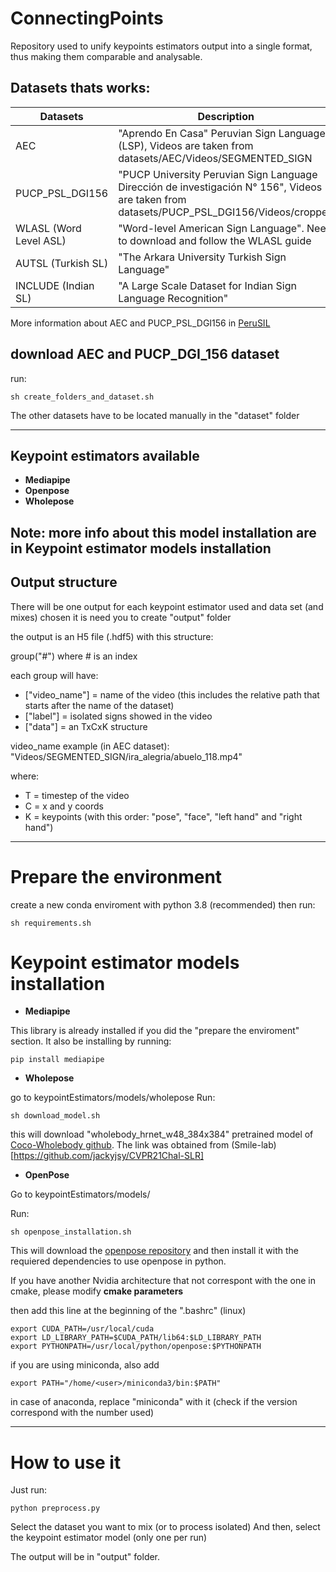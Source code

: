 # ConnectingPoints

Repository used to unify keypoints estimators output into a single format, thus making them comparable and analysable.

## Datasets thats works:

| Datasets                | Description                                                                                | Download Link                                                                                                   |
|-------------------------|--------------------------------------------------------------------------------------------|-----------------------------------------------------------------------------------------------------------------|
| AEC                     | "Aprendo En Casa" Peruvian Sign Language (LSP), Videos are taken from datasets/AEC/Videos/SEGMENTED_SIGN            | [AEC link](https://drive.google.com/uc?id=1WHxKijB8t5JLljM59hAqi5KY0U6d7OzA)                                 |
| PUCP_PSL_DGI156         | "PUCP University Peruvian Sign Language Dirección de investigación N° 156", Videos are taken from datasets/PUCP_PSL_DGI156/Videos/cropped                              | [PUCP_PSL_DGI156](https://drive.google.com/uc?id=1WHxKijB8t5JLljM59hAqi5KY0U6d7OzA)                          |
| WLASL (Word Level ASL)  | "Word-level American Sign Language". Need to download and follow the WLASL guide                                             | [WLALS link](https://github.com/dxli94/WLASL)                                                                   |
| AUTSL (Turkish SL)      | "The Arkara University Turkish Sign Language"                                                                         | [AUTSL](http://cvml.ankara.edu.tr/datasets/)                                                                    |
| INCLUDE (Indian SL)     | "A Large Scale Dataset for Indian Sign Language Recognition"                                                                         | [INCLUDE link](https://zenodo.org/record/4010759)                                                              |


 More information about AEC and PUCP_PSL_DGI156 in [PeruSIL](https://github.com/gissemari/PeruvianSignLanguage)
 
## download AEC and PUCP_DGI_156 dataset

run:
```
sh create_folders_and_dataset.sh
```
The other datasets have to be located manually in the "dataset" folder

------
## Keypoint estimators available
 - **Mediapipe**
 - **Openpose**
 - **Wholepose**

Note: more info about this model installation are in **Keypoint estimator models installation**
------
 ## Output structure

There will be one output for each keypoint estimator used and data set (and mixes) chosen
it is need you to create "output" folder

the output is an H5 file (.hdf5) with this structure:

group("#") where # is an index

each group will have:
- ["video_name"] = name of the video (this includes the relative path that starts after the name of the dataset)
- ["label"] = isolated signs showed in the video
- ["data"] = an TxCxK structure 

video_name example (in AEC dataset): "Videos/SEGMENTED_SIGN/ira_alegria/abuelo_118.mp4"

where:
- T = timestep of the video
- C = x and y coords
- K = keypoints (with this order: "pose", "face", "left hand" and "right hand")
***
# Prepare the environment
create a new conda enviroment with python 3.8 (recommended)
then run:
```
sh requirements.sh
```

# Keypoint estimator models installation

 - **Mediapipe**

This library is already installed if you did the "prepare the enviroment" section.
It also be installing by running:
 ```
 pip install mediapipe
 ```
 - **Wholepose**

 go to keypointEstimators/models/wholepose
 Run:
 ```
 sh download_model.sh
 ```
 this will download "wholebody_hrnet_w48_384x384" pretrained model of [Coco-Wholebody github](https://github.com/jin-s13/COCO-WholeBody). The link was obtained from (Smile-lab)[https://github.com/jackyjsy/CVPR21Chal-SLR]

 - **OpenPose**

 Go to keypointEstimators/models/

 Run:
 ```
 sh openpose_installation.sh
 ```
 This will download the [openpose repository](https://github.com/CMU-Perceptual-Computing-Lab/openpose) and then install it with the requiered dependencies to use openpose in python.

 If you have another Nvidia architecture that not correspont with the one in cmake, please modify **cmake parameters**

 then add this line at the beginning of the ".bashrc" (linux)
 ```
 export CUDA_PATH=/usr/local/cuda
 export LD_LIBRARY_PATH=$CUDA_PATH/lib64:$LD_LIBRARY_PATH
 export PYTHONPATH=/usr/local/python/openpose:$PYTHONPATH
 ```

 if you are using miniconda, also add
 ```
 export PATH="/home/<user>/miniconda3/bin:$PATH"
 ```
 in case of anaconda, replace "miniconda" with it (check if the version correspond with the number used)

***
# How to use it

Just run:
```
python preprocess.py
```
Select the dataset you want to mix (or to process isolated)
And then, select the keypoint estimator model (only one per run)

The output will be in "output" folder.
